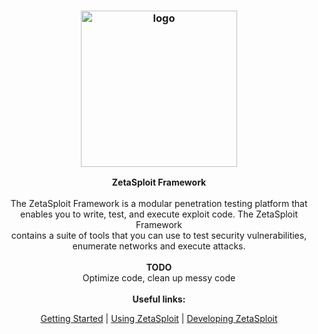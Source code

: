 <h3 align="center"><img src="https://github.com/EntySec/ZetaSploit/blob/main/logo/logo.png" alt="logo" height="250px"></h3>

<p align="center">
    <b>ZetaSploit Framework</b><br>
    <br>
    The ZetaSploit Framework is a modular penetration testing platform that 
    <br>enables you to write, test, and execute exploit code. The ZetaSploit Framework 
    <br>contains a suite of tools that you can use to test security vulnerabilities, 
    <br>enumerate networks and execute attacks.
    <br>
    <br>
    <b>TODO</b><br>
    Optimize code, clean up messy code
    <br>
    <br>
    <b>Useful links:</b><br>
    <p align="center"><a href="">Getting Started</a> | <a href="">Using ZetaSploit</a> | <a href="">Developing ZetaSploit</a></p>
</p>
